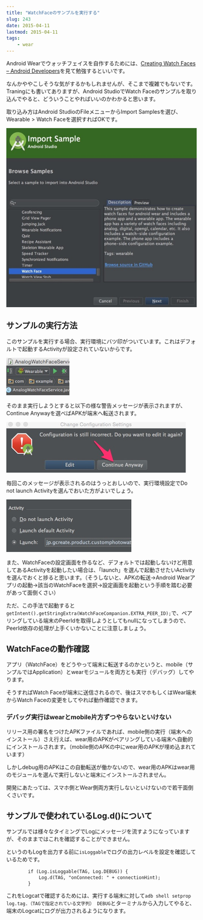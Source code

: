 ```yaml
---
title: "WatchFaceのサンプルを実行する"
slug: 243
date: 2015-04-11
lastmod: 2015-04-11
tags:
    - wear
---
```


Android Wearでウォッチフェイスを自作するためには、<a href="https://developer.android.com/training/wearables/watch-faces/index.html">Creating Watch Faces &#8211; Android Developers</a>を見て勉強するといいです。

なんかややこしそうな気がするかもしれませんが、そこまで複雑でもないです。Traningにも書いてありますが、Android StudioでWatch Faceのサンプルを取り込んでやると、どういうことやればいいのかわかると思います。

取り込み方はAndroid StudioのFileメニューからImport Samplesを選び、Wearable > Watch Faceを選択すればOKです。

![Watch Faceサンプルを取り込む](84cac0facd974aee83b614b744dbbf60.jpg)


## サンプルの実行方法


このサンプルを実行する場合、実行環境にバツ印がついています。これはデフォルトで起動するActivityが設定されていないからです。

![実行環境にバツ印がついている](9689b0c782d14e34ee28aa5402dadd8f.jpg)

そのまま実行しようとすると以下の様な警告メッセージが表示されますが、Continue Anywayを選べばAPKが端末へ転送されます。

![気にせず続ける](848830fb8898661dbc8347cd8e6f299a.jpg)

毎回このメッセージが表示されるのはうっとおしいので、実行環境設定でDo not launch Activityを選んでおいた方がよいでしょう。

![Activity起動設定](65b10ff4aedfe48896eedbaee557cd8a.jpg)

また、WatchFaceの設定画面を作るなど、デフォルトでは起動しないけど用意してあるActivityを起動したい場合は、「launch」を選んで起動させたいActivityを選んでおくと捗ると思います。（そうしないと、APKの転送→Android Wearアプリの起動→該当のWatchFaceを選択→設定画面を起動という手順を踏む必要があって面倒くさい）

ただ、この手法で起動すると`getIntent().getStringExtra(WatchFaceCompanion.EXTRA_PEER_ID);`で、ペアリングしている端末のPeerIdを取得しようとしてもnullになってしまうので、PeerId依存の処理が上手くいかないことに注意しましょう。


## WatchFaceの動作確認


アプリ（WatchFace）をどうやって端末に転送するのかというと、mobile（サンプルではApplication）とwearモジュールを両方とも実行（デバッグ）してやります。

そうすればWatch Faceが端末に送信されるので、後はスマホもしくはWear端末からWatch Faceの変更をしてやれば動作確認できます。


### デバッグ実行はwearとmobile片方ずつやらないといけない


リリース用の署名をつけたAPKファイルであれば、mobile側の実行（端末へのインストール）さえ行えば、wear用のAPKがペアリングしている端末へ自動的にインストールされます。（mobile側のAPKの中にwear用のAPKが埋め込まれています）

しかしdebug用のAPKはこの自動転送が働かないので、wear用のAPKはwear用のモジュールを選んで実行しないと端末にインストールされません。

開発にあたっては、スマホ側とWear側両方実行しないといけないので若干面倒くさいです。


## サンプルで使われているLog.d()について


サンプルでは様々なタイミングでLogにメッセージを流すようになっていますが、そのままではこれを確認することができません。

というのもLogを出力する前に`isLoggable`でログの出力レベルを設定を確認しているためです。


```
        if (Log.isLoggable(TAG, Log.DEBUG)) {
            Log.d(TAG, "onConnected: " + connectionHint);
        }
```

これをLogcatで確認するためには、実行する端末に対して`adb shell setprop log.tag.（TAGで指定されている文字列） DEBUG`とターミナルから入力してやると、端末のLogcatにログが出力されるようになります。


  